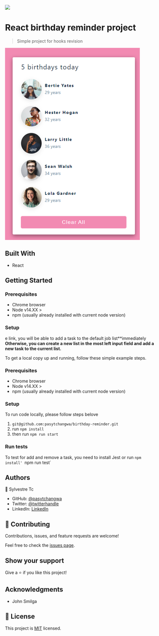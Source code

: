 ![](https://img.shields.io/badge/Microverse-blueviolet)

# React birthday reminder project

> Simple project for hooks revision

![birthday](birthday.PNG)


## Built With

- React

## Getting Started

### Prerequisites

- Chrome browser
- Node v14.XX >
- npm (usually already installed with current node version)

### Setup

e link, you will be able to add a task to the default job list**immediately
**Otherwise, you can create a new list in the most left input field and add a new task to the current list.**

To get a local copy up and running, follow these simple example steps.

### Prerequisites

- Chrome browser
- Node v14.XX >
- npm (usually already installed with current node version)

### Setup

To run code locally, please follow steps belove

1. `git@github.com:pasytchangwa/birthday-reminder.git`
2. run `npm install`
3. then run `npm run start`


### Run tests

To test for add and remove a task, you need to install Jest or run `npm install'
`npm run test`

## Authors

👤 Sylvestre Tc

- GitHub: [@pasytchangwa](https://github.com/pasytchangwa)
- Twitter: [@twitterhandle](https://twitter.com/Sylvest10415595)
- LinkedIn: [LinkedIn](https://www.linkedin.com/in/pagkeusylvestre/)

## 🤝 Contributing

Contributions, issues, and feature requests are welcome!

Feel free to check the [issues page](https://github.com/pasytchangwa/CAP_Metrics_App/issues).

## Show your support

Give a ⭐️ if you like this project!

## Acknowledgments

- John Smilga

## 📝 License

This project is [MIT](https://github.com/pasytchangwa/CAP_Metrics_App/blob/feature/LICENSE) licensed.
